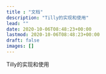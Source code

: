 ```yaml
---
title : "文档"
description: "Tilly的实现和使用"
lead: ""
date: 2020-10-06T08:48:23+00:00
lastmod: 2020-10-06T08:48:23+00:00
draft: false
images: []
---
```


Tilly的实现和使用
